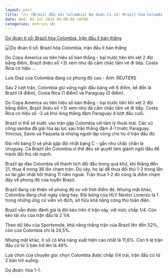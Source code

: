```yaml
---
layout: post
title: "🔥🔥 [Brasil đấu với Colombia] Dự đoán tỉ số: Brazil hòa Colombia, trận đấu ít bàn thắng"
date: Wed, 03 Jul 2024 04:00:00 +0700
categories: entries VN
---
```

[Dự đoán tỉ số: Brazil hòa Colombia, trận đấu ít bàn thắng](https://tuoitre.vn/du-doan-ti-so-brazil-hoa-colombia-tran-dau-it-ban-thang-20240701200120426.htm)

![Dự đoán tỉ số: Brazil hòa Colombia, trận đấu ít bàn thắng](https://cdn1.tuoitre.vn/zoom/600_315/471584752817336320/2024/7/2/edit-1003259102-scaled-17198991930131953118304-133-28-1110-1893-crop-17198992214701557915912.jpeg)

Do Copa America ưu tiên hiệu số bàn thắng - bại trước tiên khi xét 2 đội bằng điểm, Brazil (hiệu số +3) xem như đã cầm chắc tấm vé đi tiếp. Costa Rica có hiệu ...

Luis Diaz của Colombia đang có phong độ cao - Ảnh: REUTERS

Sau 2 lượt trận, Colombia giữ vững ngôi đầu bảng với 6 điểm, kế đến là Brazil (4 điểm), Costa Rica (1 điểm) và Paraguay (0 điểm).

Do Copa America ưu tiên hiệu số bàn thắng - bại trước tiên khi xét 2 đội bằng điểm, Brazil (hiệu số +3) xem như đã cầm chắc tấm vé đi tiếp. Costa Rica có hiệu số -3 và khó lòng thắng đậm Paraguay ở lượt đấu cuối.

Brazil vì thế sẽ bước vào trận gặp Colombia với tâm lý thoải mái. Các vũ công samba đã giải tỏa áp lực sau trận thắng đậm 4-1 trước Paraguay. Vinicius, Savio và Paqueta là những người lập công cho họ ở trận đấu đó.

Đội nhì bảng D sẽ phải gặp đội nhất bảng C - gần như chắc chắn là Uruguay. Cả Brazil lẫn Colombia vì thế đều sẽ quyết tâm giành ngôi đầu để tránh đối thủ rất mạnh.

Brazil áp đảo Colombia về thành tích đối đầu trong quá khứ, khi thắng đến 21, thua 4 trong 36 lần chạm trán. Dù vậy, họ lại để thua đối thủ 1-2 trong lần so tài gần nhất hồi tháng 11 năm ngoái. Trận thua 1-2 đó cũng là điểm chạm đáy về phong độ của tuyển Brazil.

Brazil đang cải thiện về phong độ so với thời điểm đó. Nhưng mặt khác, Colombia đang chơi ngày càng hay. Đội bóng của HLV Nestor Lorenzo là 1 trong những ứng cử viên vô địch, sở hữu khả năng công thủ toàn diện.

Brazil vẫn được đánh giá là đội kèo trên ở trận này, với mức chấp 1/4. Còn kèo tài xỉu của trận đấu là 2 1/4.

Theo dữ liệu của Sportsmole, khả năng thắng trận của Brazil lên đến 52%, còn của Colombia chỉ là 24,5%.

Nhưng mặt khác, tỉ số có khả năng xuất hiện cao nhất là 11,6%. Còn tì lệ trận đấu có từ 3 bàn trở lên là 49%.

Lựa chọn của chuyên gia: chọn Colombia được chấp 1/4 trái, trận đấu có từ 2 bàn trở xuống.

Dự đoán: hòa 1-1.

